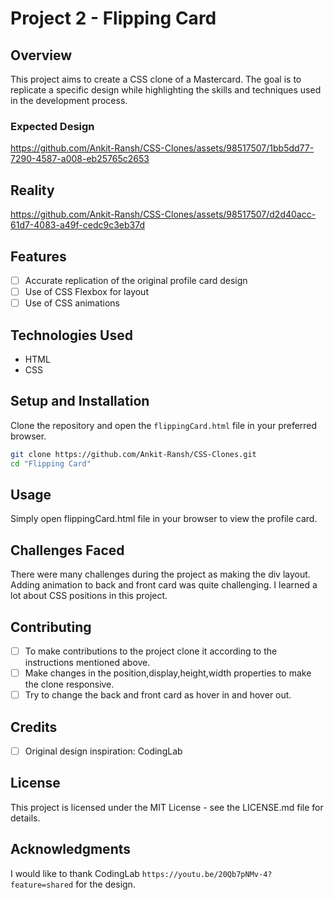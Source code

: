 # Project 2 - Flipping Card

## Overview

This project aims to create a CSS clone of a Mastercard. The goal is to replicate a specific design while highlighting the skills and techniques used in the development process.

### Expected Design

https://github.com/Ankit-Ransh/CSS-Clones/assets/98517507/1bb5dd77-7290-4587-a008-eb25765c2653

## Reality

https://github.com/Ankit-Ransh/CSS-Clones/assets/98517507/d2d40acc-61d7-4083-a49f-cedc9c3eb37d

## Features

- [ ] Accurate replication of the original profile card design
- [ ] Use of CSS Flexbox for layout
- [ ] Use of CSS animations

## Technologies Used

- HTML
- CSS

## Setup and Installation

Clone the repository and open the `flippingCard.html` file in your preferred browser.

```bash
git clone https://github.com/Ankit-Ransh/CSS-Clones.git
cd "Flipping Card"
```

## Usage

Simply open flippingCard.html file in your browser to view the profile card.

## Challenges Faced

There were many challenges during the project as making the div layout. Adding animation to back and front card was quite challenging. I learned a lot about CSS positions in this project.

## Contributing

- [ ] To make contributions to the project clone it according to the instructions mentioned above.
- [ ] Make changes in the position,display,height,width properties to make the clone responsive.
- [ ] Try to change the back and front card as hover in and hover out.

## Credits

- [ ]  Original design inspiration: CodingLab

## License

This project is licensed under the MIT License - see the LICENSE.md file for details.

## Acknowledgments

I would like to thank CodingLab ```https://youtu.be/20Qb7pNMv-4?feature=shared``` for the design.